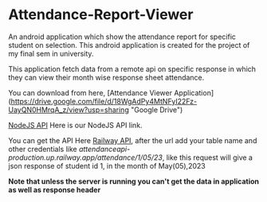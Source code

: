 # Attendance-Report-Viewer
An android application which show the attendance report for specific student on selection.
This android application is created for the project of my final sem in university.

This application fetch data from a remote api on specific response in which they can view their month wise response sheet attendance.

You can download from here, [Attendance Viewer Application] (https://drive.google.com/file/d/18WgAdPy4MtNFyI22Fz-UayQN0HMrqA_z/view?usp=sharing "Google Drive")

[NodeJS API](https://github.com/y9rabbito/attendance_api "Attendance API") Here is our NodeJS API link.

You can get the API Here [Railway API](attendanceapi-production.up.railway.app "Railway API"), after the url add your table name and other credentials like _attendanceapi-production.up.railway.app/attendance/1/05/23_, like this request will give a json response of student id 1, in the month of May(05),2023

**Note that unless the server is running you can't get the data in application as well as response header**
